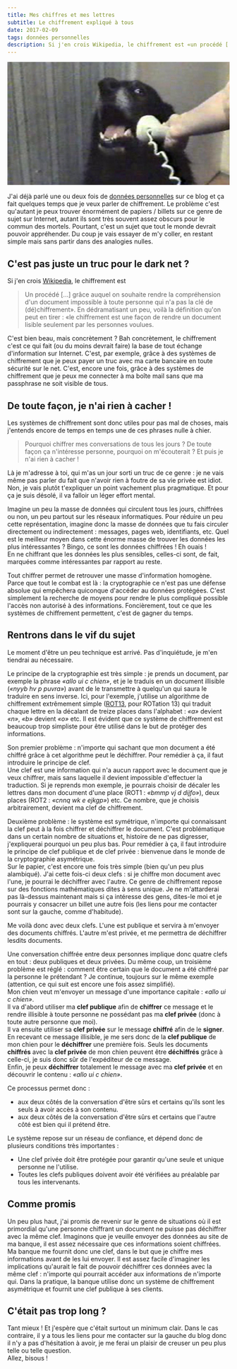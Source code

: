 ```yaml
---
title: Mes chiffres et mes lettres
subtitle: Le chiffrement expliqué à tous
date: 2017-02-09
tags: données personnelles
description: Si j'en crois Wikipedia, le chiffrement est «un procédé [...] grâce auquel on souhaite rendre la compréhension d'un document impossible à toute personne qui n'a pas la clé de (dé)chiffrement».
---
```


![](/content/blog/2017/02/thisisdog.jpg)

J'ai déjà parlé une ou deux fois de [données personnelles](/blog/tags/données%20personnelles.html) sur ce blog et ça fait quelques temps que je veux parler de chiffrement. Le problème c'est qu'autant je peux trouver énormément de papiers&nbsp;/&nbsp;billets sur ce genre de sujet sur Internet, autant ils sont très souvent assez obscurs pour le commun des mortels. Pourtant, c'est un sujet que tout le monde devrait pouvoir appréhender. Du coup je vais essayer de m'y coller, en restant simple mais sans partir dans des analogies nulles.

<!--more-->

## C'est pas juste un truc pour le dark net&nbsp;?
Si j'en crois [Wikipedia](https://fr.wikipedia.org/wiki/Chiffrement), le chiffrement est

> Un procédé [...] grâce auquel on souhaite rendre la compréhension d'un document impossible à toute personne qui n'a pas la clé de (dé)chiffrement». En dédramatisant un peu, voilà la définition qu'on peut en tirer : «le chiffrement est une façon de rendre un document lisible seulement par les personnes voulues.  

C'est bien beau, mais concrètement&nbsp;? Bah concrètement, le chiffrement c'est ce qui fait (ou du moins devrait faire) la base de tout échange d'information sur Internet. C'est, par exemple, grâce à des systèmes de chiffrement que je peux payer un truc avec ma carte bancaire en toute sécurité sur le net. C'est, encore une fois, grâce à des systèmes de chiffrement que je peux me connecter à ma boîte mail sans que ma passphrase ne soit visible de tous.


## De toute façon, je n'ai rien à cacher&nbsp;!
Les systèmes de chiffrement sont donc utiles pour pas mal de choses, mais j'entends encore de temps en temps une de ces phrases nulle à chier.  

> Pourquoi chiffrer mes conversations de tous les jours ? De toute façon ça n'intéresse personne, pourquoi on m'écouterait ? Et puis je n'ai rien à cacher&nbsp;!

Là je m'adresse à toi, qui m'as un jour sorti un truc de ce genre&nbsp;: je ne vais même pas parler du fait que n'avoir rien à foutre de sa vie privée est idiot. Non, je vais plutôt t'expliquer un point vachement plus pragmatique. Et pour ça je suis désolé, il va falloir un léger effort mental.  

Imagine un peu la masse de données qui circulent tous les jours, chiffrées ou non, un peu partout sur les réseaux informatiques. Pour réduire un peu cette représentation, imagine donc la masse de données que tu fais circuler directement ou indirectement&nbsp;: messages, pages web, identifiants, etc. Quel est le meilleur moyen dans cette énorme masse de trouver les données les plus intéressantes&nbsp;? Bingo, ce sont les données chiffrées&nbsp;! Eh ouais&nbsp;!  
En ne chiffrant que les données les plus sensibles, celles-ci sont, de fait, marquées comme intéressantes par rapport au reste.  

Tout chiffrer permet de retrouver une masse d'information homogène. Parce que tout le combat est là&nbsp;: la cryptographie ce n'est pas une défense absolue qui empêchera quiconque d'accéder au données protégées. C'est simplement la recherche de moyens pour rendre le plus compliqué possible l'accès non autorisé à des informations. Foncièrement, tout ce que les systèmes de chiffrement permettent, c'est de gagner du temps.


## Rentrons dans le vif du sujet
Le moment d'être un peu technique est arrivé. Pas d'inquiétude, je m'en tiendrai au nécessaire.  

Le principe de la cryptographie est très simple&nbsp;: je prends un document, par exemple la phrase *«allo ui c chien»*, et je le traduis en un document illisible (*«nyyb hv p puvra»*) avant de le transmettre à quelqu'un qui saura le traduire en sens inverse. Ici, pour l'exemple, j'utilise un algorithme de chiffrement extrêmement simple ([ROT13](https://fr.wikipedia.org/wiki/ROT13), pour ROTation 13) qui traduit chaque lettre en la décalant de treize places dans l'alphabet&nbsp;: *«a»* devient *«n»*, *«b»* devient *«o»* etc. Il est évident que ce système de chiffrement est beaucoup trop simpliste pour être utilisé dans le but de protéger des informations.

Son premier problème&nbsp;: n'importe qui sachant que mon document a été chiffré grâce à cet algorithme peut le déchiffrer. Pour remédier à ça, il faut introduire le principe de clef.  
Une clef est une information qui n'a aucun rapport avec le document que je veux chiffrer, mais sans laquelle il devient impossible d'effectuer la traduction. Si je reprends mon exemple, je pourrais choisir de décaler les lettres dans mon document d'une place (ROT1&nbsp;: *«bmmp vj d dijfo»*), deux places (ROT2&nbsp;: *«cnnq wk e ejkgp»*) etc. Ce nombre, que je choisis arbitrairement, devient ma clef de chiffrement.  

Deuxième problème&nbsp;: le système est symétrique, n'importe qui connaissant la clef peut à la fois chiffrer et déchiffrer le document. C'est problématique dans un certain nombre de situations et, histoire de ne pas digresser, j'expliquerai pourquoi un peu plus bas. Pour remédier à ça, il faut introduire le principe de clef publique et de clef privée&nbsp;: bienvenue dans le monde de la cryptographie asymétrique.  
Sur le papier, c'est encore une fois très simple (bien qu'un peu plus alambiqué). J'ai cette fois-ci deux clefs&nbsp;: si je chiffre mon document avec l'une, je pourrai le déchiffrer avec l'autre. Ce genre de chiffrement repose sur des fonctions mathématiques dites à sens unique. Je ne m'attarderai pas là-dessus maintenant mais si ça intéresse des gens, dites-le moi et je pourrais y consacrer un billet une autre fois (les liens pour me contacter sont sur la gauche, comme d'habitude).  

Me voilà donc avec deux clefs. L'une est publique et servira à m'envoyer des documents chiffrés. L'autre m'est privée, et me permettra de déchiffrer lesdits documents.

Une conversation chiffrée entre deux personnes implique donc quatre clefs en tout&nbsp;: deux publiques et deux privées. Du même coup, un troisième problème est réglé&nbsp;: comment être certain que le document a été chiffré par la personne le prétendant&nbsp;? Je continue, toujours sur le même exemple (attention, ce qui suit est encore une fois assez simplifié).  
Mon chien veut m'envoyer un message d'une importance capitale&nbsp;: *«allo ui c chien»*.  
Il va d'abord utiliser ma **clef publique** afin de **chiffrer** ce message et le rendre illisible à toute personne ne possédant pas ma **clef privée** (donc à toute autre personne que moi).  
Il va ensuite utiliser sa **clef privée** sur le message **chiffré** afin de le **signer**.  
En recevant ce message illisible, je me sers donc de la **clef publique** de mon chien pour le **déchiffrer** une première fois. Seuls les documents **chiffrés** avec la **clef privée** de mon chien peuvent être **déchiffrés** grâce à celle-ci, je suis donc sûr de l'expéditeur de ce message.  
Enfin, je peux **déchiffrer** totalement le message avec ma **clef privée** et en découvrir le contenu&nbsp;: *«allo ui c chien»*.

Ce processus permet donc&nbsp;:

 * aux deux côtés de la conversation d'être sûrs et certains qu'ils sont les seuls à avoir accès à son contenu.
 * aux deux côtés de la conversation d'être sûrs et certains que l'autre côté est bien qui il prétend être.


Le système repose sur un réseau de confiance, et dépend donc de plusieurs conditions très importantes&nbsp;:

* Une clef privée doit être protégée pour garantir qu'une seule et unique personne ne l'utilise.
* Toutes les clefs publiques doivent avoir été vérifiées au préalable par tous les intervenants.

## Comme promis
Un peu plus haut, j'ai promis de revenir sur le genre de situations où il est primordial qu'une personne chiffrant un document ne puisse pas déchiffrer avec la même clef.
Imaginons que je veuille envoyer des données au site de ma banque, il est assez nécessaire que ces informations soient chiffrées. Ma banque me fournit donc une clef, dans le but que je chiffre mes informations avant de les lui envoyer. Il est assez facile d'imaginer les implications qu'aurait le fait de pouvoir déchiffrer ces données avec la même clef : n'importe qui pourrait accéder aux informations de n'importe qui. Dans la pratique, la banque utilise donc un système de chiffrement asymétrique et fournit une clef publique à ses clients.


## C'était pas trop long&nbsp;?
Tant mieux&nbsp;! Et j'espère que c'était surtout un minimum clair. Dans le cas contraire, il y a tous les liens pour me contacter sur la gauche du blog donc il n'y a pas d'hésitation à avoir, je me ferai un plaisir de creuser un peu plus telle ou telle question.  
Allez, bisous&nbsp;!
